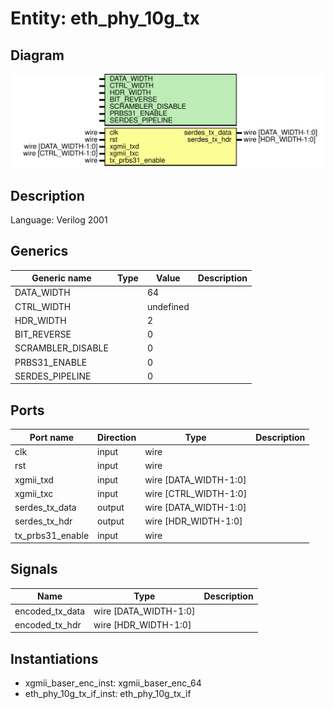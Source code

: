 # Entity: eth_phy_10g_tx

## Diagram

![Diagram](eth_phy_10g_tx.svg "Diagram")
## Description

Language: Verilog 2001
 
## Generics

| Generic name      | Type | Value     | Description |
| ----------------- | ---- | --------- | ----------- |
| DATA_WIDTH        |      | 64        |             |
| CTRL_WIDTH        |      | undefined |             |
| HDR_WIDTH         |      | 2         |             |
| BIT_REVERSE       |      | 0         |             |
| SCRAMBLER_DISABLE |      | 0         |             |
| PRBS31_ENABLE     |      | 0         |             |
| SERDES_PIPELINE   |      | 0         |             |
## Ports

| Port name        | Direction | Type                  | Description |
| ---------------- | --------- | --------------------- | ----------- |
| clk              | input     | wire                  |             |
| rst              | input     | wire                  |             |
| xgmii_txd        | input     | wire [DATA_WIDTH-1:0] |             |
| xgmii_txc        | input     | wire [CTRL_WIDTH-1:0] |             |
| serdes_tx_data   | output    | wire [DATA_WIDTH-1:0] |             |
| serdes_tx_hdr    | output    | wire [HDR_WIDTH-1:0]  |             |
| tx_prbs31_enable | input     | wire                  |             |
## Signals

| Name            | Type                  | Description |
| --------------- | --------------------- | ----------- |
| encoded_tx_data | wire [DATA_WIDTH-1:0] |             |
| encoded_tx_hdr  | wire [HDR_WIDTH-1:0]  |             |
## Instantiations

- xgmii_baser_enc_inst: xgmii_baser_enc_64
- eth_phy_10g_tx_if_inst: eth_phy_10g_tx_if
